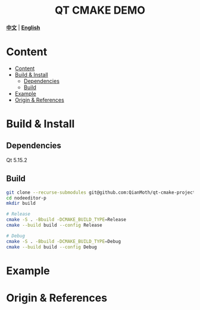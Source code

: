 <h1 align="center">QT CMAKE DEMO</h1>

[**中文**](./README.md) | [**English**](./README_EN.md)<br/>

<!-- 目录 -->
# Content
- [Content](#content)
- [Build \& Install](#build--install)
  - [Dependencies](#dependencies)
  - [Build](#build)
- [Example](#example)
- [Origin \& References](#origin--references)

# Build & Install
## Dependencies

Qt 5.15.2

## Build

```bash
git clone --recurse-submodules git@github.com:QianMoth/qt-cmake-project.git
cd nodeeditor-p
mkdir build

# Release
cmake -S . -Bbuild -DCMAKE_BUILD_TYPE=Release
cmake --build build --config Release

# Debug
cmake -S . -Bbuild -DCMAKE_BUILD_TYPE=Debug
cmake --build build --config Debug
```
# Example


# Origin & References
